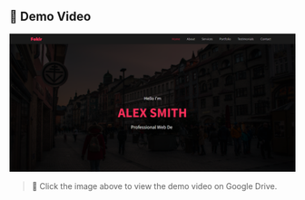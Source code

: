 ## 🎥 Demo Video

[![Watch Demo](demo-thumbnail.png)](https://drive.google.com/drive/folders/1FtIWMiAVwrs8rtj8y0CzlXiEw-yUi2qj?usp=sharing)

> 📂 Click the image above to view the demo video on Google Drive.
